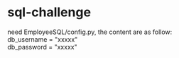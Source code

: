 # sql-challenge
need EmployeeSQL/config.py, the content are as follow:  
db_username = "xxxxx"  
db_password = "xxxxx"  
